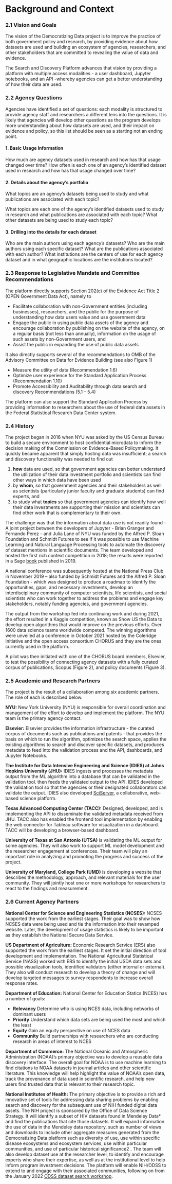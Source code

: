 # Background and Context

### 2.1   Vision and Goals

The vision of the Democratizing Data project is to improve the practice of both government policy and research, by providing evidence about how datasets are used and building an ecosystem of agencies, researchers, and other stakeholders that are committed to revealing the value of data and evidence.

The Search and Discovery Platform advances that vision by providing a platform with multiple access modalities - a user dashboard, Jupyter notebooks, and an API -whereby agencies can get a better understanding of how their data are used.



### 2.2   Agency Questions

Agencies have identified a set of questions: each modality is structured to provide agency staff and researchers a different lens into the questions. It is likely that agencies will develop other questions as the program develops more understanding about how datasets are used, and their impact on evidence and policy, so this list should be seen as a starting not an ending point.

#### 1.   Basic Usage Information

How much are agency datasets used in research and how has that usage changed over time? How often is each one of an agency’s identified dataset used in research and how has that usage changed over time?

#### **2.   Details about the agency’s portfolio**

What topics are an agency’s datasets being used to study and what publications are associated with each topic?

What topics are each one of the agency’s identified datasets used to study in research and what publications are associated with each topic? What other datasets are being used to study each topic?

#### 3.   Drilling into the details for each dataset

Who are the main authors using each agency’s datasets? Who are the main authors using each specific dataset? What are the publications associated with each author? What institutions are the centers of use for each agency dataset and in what geographic locations are the institutions located?



### 2.3   Response to Legislative Mandate and Committee Recommendations

The platform directly supports Section 202(c) of the Evidence Act Title 2 (OPEN Government Data Act), namely to

* Facilitate collaboration with non-Government entities (including businesses), researchers, and the public for the purpose of understanding how data users value and use government data
* Engage the public in using public data assets of the agency and encourage collaboration by publishing on the website of the agency, on a regular basis (not less than annually), information on the usage of such assets by non-Government users, and
* Assist the public in expanding the use of public data assets

It also directly supports several of the recommendations to OMB of the Advisory Committee on Data for Evidence Building (see also Figure 1)



* Measure the utility of data (Recommendation 1.6)
* Optimize user experience for the Standard Application Process (Recommendation 1.10)
* Promote Accessibility and Auditability through data search and discovery Recommendations (5.1 – 5.4)

The platform can also support the Standard Application Process by providing information to researchers about the use of federal data assets in the Federal Statistical Research Data Center system.



### 2.4   History

The project began in 2016 when NYU was asked by the US Census Bureau to build a secure environment to host confidential microdata to inform the decision making of the Commission on Evidence-Based Policymaking. It quickly became apparent that simply hosting data was insufficient; a search and discovery functionality was needed to find out

1. **how** data are used, so that government agencies can better understand the utilization of their data investment portfolio and scientists can find other ways in which data have been used
2. by **whom**, so that government agencies and their stakeholders as well as scientists (particularly junior faculty and graduate students) can find experts, and
3. to study what **topics** so that government agencies can identify how well their data investments are supporting their mission and scientists can find other work that is complementary to their own.

The challenge was that the information about data use is not readily found - A joint project between the developers of Jupyter - Brian Granger and Fernando Perez - and Julia Lane of NYU was funded by the Alfred P. Sloan Foundation and Schmidt Futures to see if it was possible to use Machine Learning and Natural Language Processing tools to automate the discovery of dataset mentions in scientific documents. The team developed and hosted the first rich context competition in 2018; the results were reported in a Sage [book](https://study.sagepub.com/richcontext) published in 2019.

A national conference was subsequently hosted at the National Press Club in November 2019 – also funded by Schmidt Futures and the Alfred P. Sloan Foundation - which was designed to produce a roadmap to identify the opportunities, gaps, and necessary investments, develop an interdisciplinary community of computer scientists, life scientists, and social scientists who can work together to address the problems and engage key stakeholders, notably funding agencies, and government agencies.

The output from the workshop fed into continuing work and during 2021, the effort resulted in a Kaggle competition, known as Show US the Data to develop open algorithms that would improve on the previous efforts. Over 1600 data science teams worldwide competed. The winning algorithms were unveiled at a conference in October 2021 hosted by the Coleridge Initiative and the open access consortium CHORUS and they are the ones currently used in the platform.

A pilot was then initiated with one of the CHORUS board members, Elsevier, to test the possibility of connecting agency datasets with a fully curated corpus of publications, Scopus (Figure 2), and policy documents (Figure 3).



### 2.5   Academic and Research Partners

The project is the result of a collaboration among six academic partners. The role of each is described below.

**NYU:** New York University (NYU) is responsible for overall coordination and management of the effort to develop and implement the platform. The NYU team is the primary agency contact.

**Elsevier:** Elsevier provides the information infrastructure - the curated corpus of documents such as publications and patents - that provides the basis on which to run the algorithm, optimizes the search space, applies the existing algorithms to search and discover specific datasets, and produces metadata to feed into the validation process and the API, dashboards, and Jupyter Notebooks.

**The Institute for Data Intensive Engineering and Science (IDIES) at Johns Hopkins University (JHU):** IDIES ingests and processes the metadata output from the ML algorithm into a database that can be validated in the validation tool. then feeds the validated output to the API. IDIES developed the validation tool so that the agencies or their designated collaborators can validate the output. IDIES also developed [SciServer](https://sciserver.org/), a collaborative, web-based science platform.

**Texas Advanced Computing Center (TACC):** Designed, developed, and is implementing the API to disseminate the validated metadata received from JHU. TACC also has enabled the frontend tool implementation by enabling the web connector for Tableau software for visualization in a dashboard. TACC will be developing a browser-based dashboard.

**University of Texas at San Antonio (UTSA)** is validating the ML output for some agencies. They will also work to support ML model development and the researcher engagement at conferences. Their team will play an important role in analyzing and promoting the progress and success of the project.

**University of Maryland, College Park (UMD)** is developing a website that describes the methodology, approach, and relevant materials for the user community. They will jointly host one or more workshops for researchers to react to the findings and measurement.



### 2.6   Current Agency Partners

**National Center for Science and Engineering Statistics (NCSES):** NCSES supported the work from the earliest stages. Their goal was to show how NCSES data were being used and tie the information into their revamped website. Later, the development of usage statistics is likely to be important as they establish the National Secure Data Service.

**US Department of Agriculture:** Economic Research Service (ERS) also supported the work from the earliest stages. It set the initial direction of tool development and implementation. The National Agricultural Statistical Service (NASS) worked with ERS to identify the initial USDA data sets and possible visualization tools, identified validators (either internal or external). They also will conduct research to develop a theory of change and will develop targeted messages to survey respondents to increase overall response rates.

**Department of Education:** National Center for Education Statics (NCES) has a number of goals:

* **Relevancy** Determine who is using NCES data, including networks of dominant users
* **Priority** Understand which data sets are being used the most and which the least
* **Equity** Gain an equity perspective on use of NCES data
* **Community** Build partnerships with researchers who are conducting research in areas of interest to NCES

**Department of Commerce:** The National Oceanic and Atmospheric Administration (NOAA)’s primary objective was to develop a reusable data discovery interface. The overall goal for NOAA is to use machine learning to find citations to NOAA datasets in journal articles and other scientific literature. This knowledge will help highlight the value of NOAA’s open data, track the provenance of data used in scientific research, and help new users find trusted data that is relevant to their research topic.

**National Institutes of Health:** The primary objective is to provide a rich and innovative set of tools for addressing data sharing problems by enabling search and discovery for the subsequent use of NIH funded digital data assets. The NIH project is sponsored by the Office of Data Science Strategy. It will identify a subset of HIV datasets found in Mendeley Data\* and find the publications that cite those datasets. It will expand information the use of data in the Mendeley data repository, such as number of views and downloads to include other aggregate measures generated from the Democratizing Data platform such as diversity of use, use within specific disease ecosystems and ecosystem services, use within particular communities, and use of particular historical significance2 . The team will also develop dataset use at the researcher level, to identify and encourage experts who share their expertise, as well as at the institutional level to help inform program investment decisions. The platform will enable NIH/ODSS to extend to and engage with their associated communities, following on from the January 2022 [ODSS dataset search workshop](https://datascience.nih.gov/data-infrastructure/search-workshop).&#x20;






